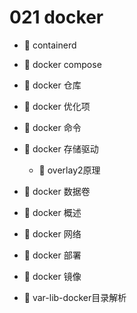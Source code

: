 # 021 docker

* 📄 containerd
* 📄 docker compose
* 📄 docker 仓库
* 📄 docker 优化项
* 📄 docker 命令
* 📑 docker 存储驱动

  * 📄 overlay2原理
* 📄 docker 数据卷
* 📄 docker 概述
* 📄 docker 网络
* 📄 docker 部署
* 📄 docker 镜像
* 📄 var-lib-docker目录解析

‍
